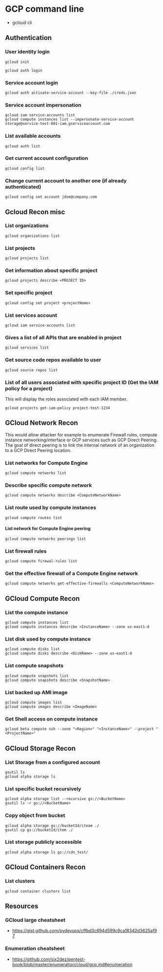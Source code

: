 # GCP command line

- gcloud cli

## Authentication
### User identity login
```
gcloud init
```

```
gcloud auth login
```

### Service account login
```
gcloud auth activate-service-account --key-file ./creds.json
```

### Service account impersonation
```
gcloud iam service-accounts list
gcloud compute instances list --impersonate-service-account storage@service-test-001-iam.gserviceaccount.com

```

### List available accounts
```
gcloud auth list
```

### Get current account configuration
```
gcloud config list
```

### Change current account to another one (if already authenticated)
```
gcloud config set account jdoe@company.com
```

## Gcloud Recon misc
### List organizations
```
gcloud organizations list
```

### List projects
```
gcloud projects list
```

### Get information about specific project
```
gcloud projects describe <PROJECT ID>
```

### Set specific project
```
gcloud config set project <projectName>
```

### List services account
```
gcloud iam service-accounts list
```

### Gives a list of all APIs that are enabled in project
```
gcloud services list
```

### Get source code repos available to user
```
gcloud source repos list
```

### List of all users associated with specific project ID (Get the IAM policy for a project)
This will display the roles associated with each IAM member.  
```
gcloud projects get-iam-policy project-test-1234
```

## GCloud Network Recon
This would allow attacker for example to enumerate Firewall rules, compute instance networking/interface or GCP services such as GCP Direct Peering. The goal of direct peering is to link the internal network of an organization to a GCP Direct Peering location.

### List networks for Compute Engine
```
gcloud compute networks list
```

### Describe specific compute network
```
gcloud compute networks describe <ComputeNetworkName>
```

### List route used by compute instances
```
gcloud compute routes list
```

#### List network for Compute Engine peering
```
gcloud compute networks peerings list
```

### List firewall rules
```
gcloud compute firewal-rules list
```

### Get the effective firewall of a Compute Engine network
```
gcloud compute networks get-effective-firewalls <ComputeNetworkName>
```

## GCloud Compute Recon
### List the compute instance
```
gcloud compute instances list
gcloud compute instances describe <InstanceName> --zone us-east1-d
```

### List disk used by compute instance
```
gcloud compute disks list
gcloud compute disks describe <DiskName> --zone us-east1-d
```

### List compute snapshots
```
gcloud compute snapshots list
gcloud compute snapshots describe <SnapshotName>
```

### List backed up AMI  image
```
gcloud compute images list
gcloud compute images describe <ImageName>
```

### Get Shell access on compute instance
```
gcloud beta compute ssh --zone "<Region>" "<InstanceName>" --project "<ProjectName>"
```

## GCloud Storage Recon
### List Storage from a configured account
```
gsutil ls
gcloud alpha storage ls
```

### List specific bucket recursively
```
gcloud alpha storage list --recursive gs://<BucketName>
gsutil ls -r gs://<BucketName>
```

### Copy object from bucket
```
gcloud alpha storage gs://bucketId/iteam ./
gsutil cp gs://bucketId/item ./
```

### List storage publicly accessible
```
gcloud alpha storage ls gs://cdn_test/
```

## GCloud Containers Recon
### List clusters
```
gcloud container clusters list
```

## Resources
### GCloud large cheatsheet
- https://gist.github.com/pydevops/cffbd3c694d599c6ca18342d3625af97

### Enumeration cheatsheet
- https://github.com/six2dez/pentest-book/blob/master/enumeration/cloud/gcp.md#enumeration
